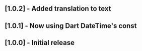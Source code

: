 ## [1.0.2] - Added translation to text

## [1.0.1] - Now using Dart DateTime's const

## [1.0.0] - Initial release